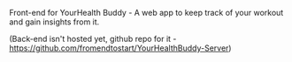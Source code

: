 Front-end for YourHealth Buddy - A web app to keep track of your workout and gain insights from it.

(Back-end isn't hosted yet, github repo for it - https://github.com/fromendtostart/YourHealthBuddy-Server)